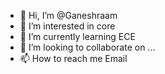 - 👋 Hi, I’m @Ganeshraam
- 👀 I’m interested in core 
- 🌱 I’m currently learning ECE
- 💞️ I’m looking to collaborate on ...
- 📫 How to reach me Email

<!---
Ganeshraam/Ganeshraam is a ✨ special ✨ repository because its `README.md` (this file) appears on your GitHub profile.
You can click the Preview link to take a look at your changes.
--->
